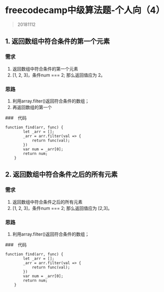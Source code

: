 # freecodecamp中级算法题-个人向（4）
> 20181112

## 1. 返回数组中符合条件的第一个元素
### 需求
1. 返回数组中符合条件的第一个元素
2.  [1, 2, 3]，条件num === 2; 那么返回值应为 2。

### 思路
1. 利用array.filter()返回符合条件的数组；
2. 再返回数组的第一个

###　代码
```
function find(arr, func) {
		let _arr = [];
		_arr = arr.filter(val => {
			return func(val);
		})
		var num = _arr[0];
		return num;
	}
```

## 2. 返回数组中符合条件之后的所有元素
### 需求
1. 返回数组中符合条件之后的所有元素
2.  [1, 2, 3]，条件num === 2; 那么返回值应为 [2,3]。

### 思路
1. 利用array.filter()返回符合条件的数组；

###　代码
```
function find(arr, func) {
		let _arr = [];
		_arr = arr.filter(val => {
			return func(val);
		})
		var num = _arr[0];
		return num;
	}
```

